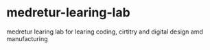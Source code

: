 # medretur-learing-lab
 medretur learing lab for learing coding, cirtitry and digital design amd manufacturing
